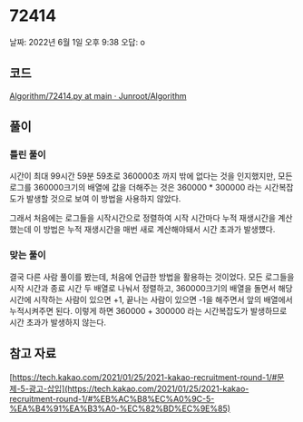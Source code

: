 # 72414

날짜: 2022년 6월 1일 오후 9:38
오답: o

## 코드

[Algorithm/72414.py at main · Junroot/Algorithm](https://github.com/Junroot/Algorithm/blob/main/programmers/72414.py)

## 풀이

### 틀린 풀이

시간이 최대 99시간 59분 59초로 360000초 까지 밖에 없다는 것을 인지했지만, 모든 로그를 360000크기의 배열에 값을 더해주는 것은 360000 * 300000 라는 시간복잡도가 발생할 것으로 보여 이 방법을 사용하지 않았다.

그래서 처음에는 로그들을 시작시간으로 정렬하여 시작 시간마다 누적 재생시간을 계산했는데 이 방법은 누적 재생시간을 매번 새로 계산해야돼서 시간 초과가 발생헀다.

### 맞는 풀이

결국 다른 사람 풀이를 봤는데, 처음에 언급한 방법을 활용하는 것이었다. 모든 로그들을 시작 시간과 종료 시간 두 배열로 나눠서 정렬하고, 360000크기의 배열을 돌면서 해당 시간에 시작하는 사람이 있으면 +1, 끝나는 사람이 있으면 -1을 해주면서 앞의 배열에서 누적시켜주면 된다. 이렇게 하면 360000 + 300000 라는 시간복잡도가 발생하므로 시간 초과가 발생하지 않는다.

## 참고 자료

[https://tech.kakao.com/2021/01/25/2021-kakao-recruitment-round-1/#문제-5-광고-삽입](https://tech.kakao.com/2021/01/25/2021-kakao-recruitment-round-1/#%EB%AC%B8%EC%A0%9C-5-%EA%B4%91%EA%B3%A0-%EC%82%BD%EC%9E%85)